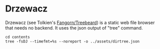 # Drzewacz
Drzewacz (see Tolkien's [Fangorn/Treebeard](https://en.wikipedia.org/wiki/Treebeard)) is a static web file browser that needs no backend. It uses the json output of "tree" command.

```
cd contents
tree -fsDJ --timefmt=%s --noreport -o ../assets/dirtree.json
```
